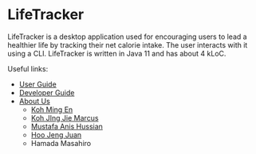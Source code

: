 # LifeTracker

LifeTracker is a desktop application used for encouraging users to lead a healthier life by tracking their net calorie intake. The user interacts with it using a CLI. LifeTracker is written in Java 11 and has about 4 kLoC.

Useful links:
* [User Guide](UserGuide.md)
* [Developer Guide](DeveloperGuide.md)
* [About Us](AboutUs.md)
  * [Koh Ming En](./team/mingen82.md)
  * [Koh JIng Jie Marcus](./team/koh-jing-jie-marcus.md)
  * [Mustafa Anis Hussian](./team/mustafaah10.md)
  * [Hoo Jeng Juan](./team/tj-hoo.md)
  * Hamada Masahiro
